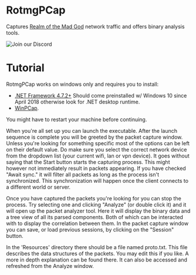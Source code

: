 # RotmgPCap
Captures [Realm of the Mad God](https://www.realmofthemadgod.com/) network traffic and offers binary analysis tools.

![Join our Discord](https://i.imgur.com/OyBrOV9.png)

# Tutorial
RotmgPCap works on windows only and requires you to install:
- [.NET Framework 4.7.2+](https://dotnet.microsoft.com/en-us/download/dotnet) Should come preinstalled w/ Windows 10 since April 2018 otherwise look for .NET desktop runtime.
- [WinPCap](https://www.winpcap.org/install/).

You might have to restart your machine before continuing.

When you're all set up you can launch the executable.
After the launch sequence is complete you will be greeted by the packet capture window.
Unless you're looking for something specific most of the options can be left on their default value.
Do make sure you select the correct network device from the dropdown list (your current wifi, lan or vpn device).
It goes without saying that the Start button starts the capturing process.
This might however not immediately result in packets appearing. 
If you have checked "Await sync." it will filter all packets as long as the process isn't synchronized.
This synchronization will happen once the client connects to a different world or server.

Once you have captured the packets you're looking for you can stop the process.
Try selecting one and clicking "Analyze" (or double click it) and it will open up the packet analyzer tool.
Here it will display the binary data and a tree view of all its parsed components.
Both of which can be interacted with to display the correlation between them.
In the packet capture window you can save, or load previous sessions, by clicking on the "Session" button.

In the 'Resources' directory there should be a file named proto.txt.
This file describes the data structures of the packets.
You may edit this if you like. A more in depth explanation can be found there.
It can also be accessed and refreshed from the Analyze window.

